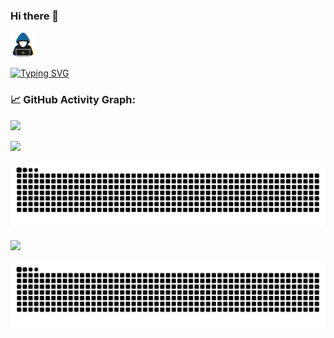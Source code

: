 ### Hi there 👋

<!--
**sadpolarbear/sadpolarbear** is a ✨ _special_ ✨ repository because its `README.md` (this file) appears on your GitHub profile.

Here are some ideas to get you started:

- 🔭 I’m currently working on ...
- 🌱 I’m currently learning ...
- 👯 I’m looking to collaborate on ...
- 🤔 I’m looking for help with ...
- 💬 Ask me about ...
- 📫 How to reach me: ...
- 😄 Pronouns: ...
- ⚡ Fun fact: ...
-->




<!--   my-skils -->
<img src = "https://github.com/0xAbdulKhalid/0xAbdulKhalid/raw/main/assets/mdImages/about_me.gif" width = 40px>


<!--   my-ticker -->    
[![Typing SVG](https://readme-typing-svg.herokuapp.com?color=%2336BCF7&center=true&vCenter=true&width=600&lines=Hi+there+👋,+I+am+sad+polarbear;+Welcome+to+My+Profile!;Over+4+years+of+programming+experience;Always+learning+new+things)](https://git.io/typing-svg)



<!--   GitHub stats graph -->
### 📈 GitHub Activity Graph:



<img src="https://github-readme-streak-stats.herokuapp.com/?user=sadpolarbear"></img>








<!--   snake -->


![](https://raw.githubusercontent.com/sadpolarbear/sadpolarbear/main/assets/github-contribution-grid-snake.svg)





<!--   green snake -->
![BEPb's github activity graph](https://raw.githubusercontent.com/BEPb/BEPb/output/github-contribution-grid-snake.svg)
<!--   stats + languages -->





<!--   profile-green-animate -->
![](./profile-3d-contrib/profile-green-animate.svg)


<!-- dark snake -->
![BEPb's github activity graph](https://raw.githubusercontent.com/BEPb/BEPb/output/github-contribution-grid-snake-dark.svg)








<!--   grid-snake 
![](https://github.com/BEPb/BEPb/blob/output/github-contribution-grid-snake.svg) -->


<!--   skyline 
<a href="https://skyline.github.com/BEPb/2022"><img src="./assets/2022.gif" alt="" width="auto" height="auto" /></a>
-->

